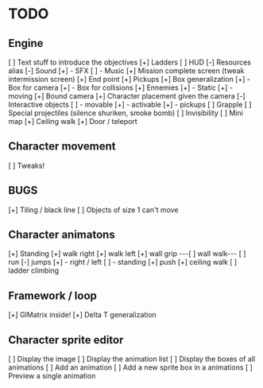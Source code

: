 # TODO

## Engine
 [ ] Text stuff to introduce the objectives
 [+] Ladders
 [ ] HUD
 [-] Resources alias
 [-] Sound
 [+]  - SFX
 [ ]  - Music
 [+] Mission complete screen (tweak intermission screen)
 [+] End point
 [+] Pickups 
 [+] Box generalization
 [+]  - Box for camera
 [+]  - Box for collisions
 [+] Ennemies
 [+]  - Static
 [+]  - moving
 [+] Bound camera
 [+] Character placement given the camera
 [-] Interactive objects
 [ ]  - movable
 [+]  - activable
 [+]  - pickups
 [ ] Grapple
 [ ] Special projectiles (silence shuriken, smoke bomb)
 [ ] Invisibility
 [ ] Mini map
 [+] Ceiling walk
 [+] Door / teleport

## Character movement 
 [ ] Tweaks!

## BUGS 
 [+] Tiling / black line
 [ ] Objects of size 1 can't move

## Character animatons
 [+] Standing
 [+] walk right 
 [+] walk left
 [+] wall grip
---[ ] wall walk---
 [ ] run 
 [-] jumps
 [+]  - right / left
 [ ]  - standing
 [+] push
 [+] ceiling walk
 [ ] ladder climbing

## Framework / loop
 [+] GlMatrix inside!
 [+] Delta T generalization

## Character sprite editor
 [ ] Display the image
 [ ] Display the animation list
 [ ] Display the boxes of all animations
 [ ] Add an animation
 [ ] Add a new sprite box in a animations
 [ ] Preview a single animation
